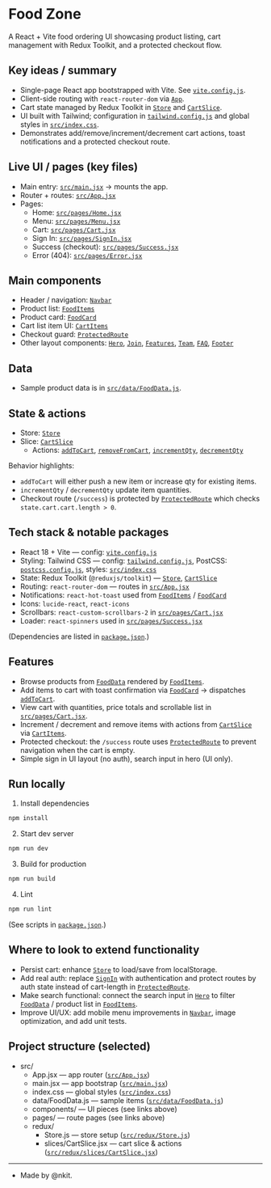 # Food Zone

A React + Vite food ordering UI showcasing product listing, cart management with Redux Toolkit, and a protected checkout flow.

## Key ideas / summary
- Single-page React app bootstrapped with Vite. See [`vite.config.js`](vite.config.js).
- Client-side routing with `react-router-dom` via [`App`](src/App.jsx).
- Cart state managed by Redux Toolkit in [`Store`](src/redux/Store.js) and [`CartSlice`](src/redux/slices/CartSlice.jsx).
- UI built with Tailwind; configuration in [`tailwind.config.js`](tailwind.config.js) and global styles in [`src/index.css`](src/index.css).
- Demonstrates add/remove/increment/decrement cart actions, toast notifications and a protected checkout route.

## Live UI / pages (key files)
- Main entry: [`src/main.jsx`](src/main.jsx) -> mounts the app.
- Router + routes: [`src/App.jsx`](src/App.jsx)
- Pages:
  - Home: [`src/pages/Home.jsx`](src/pages/Home.jsx)
  - Menu: [`src/pages/Menu.jsx`](src/pages/Menu.jsx)
  - Cart: [`src/pages/Cart.jsx`](src/pages/Cart.jsx)
  - Sign In: [`src/pages/SignIn.jsx`](src/pages/SignIn.jsx)
  - Success (checkout): [`src/pages/Success.jsx`](src/pages/Success.jsx)
  - Error (404): [`src/pages/Error.jsx`](src/pages/Error.jsx)

## Main components
- Header / navigation: [`Navbar`](src/components/Navbar.jsx)
- Product list: [`FoodItems`](src/components/FoodItems.jsx)
- Product card: [`FoodCard`](src/components/FoodCard.jsx)
- Cart list item UI: [`CartItems`](src/components/CartItems.jsx)
- Checkout guard: [`ProtectedRoute`](src/components/ProtectedRoute.jsx)
- Other layout components: [`Hero`](src/components/Hero.jsx), [`Join`](src/components/Join.jsx), [`Features`](src/components/Features.jsx), [`Team`](src/components/Team.jsx), [`FAQ`](src/components/FAQ.jsx), [`Footer`](src/components/Footer.jsx)

## Data
- Sample product data is in [`src/data/FoodData.js`](src/data/FoodData.js).

## State & actions
- Store: [`Store`](src/redux/Store.js)
- Slice: [`CartSlice`](src/redux/slices/CartSlice.jsx)
  - Actions: [`addToCart`](src/redux/slices/CartSlice.jsx), [`removeFromCart`](src/redux/slices/CartSlice.jsx), [`incrementQty`](src/redux/slices/CartSlice.jsx), [`decrementQty`](src/redux/slices/CartSlice.jsx)

Behavior highlights:
- `addToCart` will either push a new item or increase qty for existing items.
- `incrementQty` / `decrementQty` update item quantities.
- Checkout route (`/success`) is protected by [`ProtectedRoute`](src/components/ProtectedRoute.jsx) which checks `state.cart.cart.length > 0`.

## Tech stack & notable packages
- React 18 + Vite — config: [`vite.config.js`](vite.config.js)
- Styling: Tailwind CSS — config: [`tailwind.config.js`](tailwind.config.js), PostCSS: [`postcss.config.js`](postcss.config.js), styles: [`src/index.css`](src/index.css)
- State: Redux Toolkit (`@reduxjs/toolkit`) — [`Store`](src/redux/Store.js), [`CartSlice`](src/redux/slices/CartSlice.jsx)
- Routing: `react-router-dom` — routes in [`src/App.jsx`](src/App.jsx)
- Notifications: `react-hot-toast` used from [`FoodItems`](src/components/FoodItems.jsx) / [`FoodCard`](src/components/FoodCard.jsx)
- Icons: `lucide-react`, `react-icons`
- Scrollbars: `react-custom-scrollbars-2` in [`src/pages/Cart.jsx`](src/pages/Cart.jsx)
- Loader: `react-spinners` used in [`src/pages/Success.jsx`](src/pages/Success.jsx)

(Dependencies are listed in [`package.json`](package.json).)

## Features
- Browse products from [`FoodData`](src/data/FoodData.js) rendered by [`FoodItems`](src/components/FoodItems.jsx).
- Add items to cart with toast confirmation via [`FoodCard`](src/components/FoodCard.jsx) -> dispatches [`addToCart`](src/redux/slices/CartSlice.jsx).
- View cart with quantities, price totals and scrollable list in [`src/pages/Cart.jsx`](src/pages/Cart.jsx).
- Increment / decrement and remove items with actions from [`CartSlice`](src/redux/slices/CartSlice.jsx) via [`CartItems`](src/components/CartItems.jsx).
- Protected checkout: the `/success` route uses [`ProtectedRoute`](src/components/ProtectedRoute.jsx) to prevent navigation when the cart is empty.
- Simple sign in UI layout (no auth), search input in hero (UI only).

## Run locally

1. Install dependencies
```sh
npm install
```

2. Start dev server
```sh
npm run dev
```

3. Build for production
```sh
npm run build
```

4. Lint
```sh
npm run lint
```

(See scripts in [`package.json`](package.json).)

## Where to look to extend functionality
- Persist cart: enhance [`Store`](src/redux/Store.js) to load/save from localStorage.
- Add real auth: replace [`SignIn`](src/pages/SignIn.jsx) with authentication and protect routes by auth state instead of cart-length in [`ProtectedRoute`](src/components/ProtectedRoute.jsx).
- Make search functional: connect the search input in [`Hero`](src/components/Hero.jsx) to filter [`FoodData`](src/data/FoodData.js) / product list in [`FoodItems`](src/components/FoodItems.jsx).
- Improve UI/UX: add mobile menu improvements in [`Navbar`](src/components/Navbar.jsx), image optimization, and add unit tests.

## Project structure (selected)
- src/
  - App.jsx — app router ([`src/App.jsx`](src/App.jsx))
  - main.jsx — app bootstrap ([`src/main.jsx`](src/main.jsx))
  - index.css — global styles ([`src/index.css`](src/index.css))
  - data/FoodData.js — sample items ([`src/data/FoodData.js`](src/data/FoodData.js))
  - components/ — UI pieces (see links above)
  - pages/ — route pages (see links above)
  - redux/
    - Store.js — store setup ([`src/redux/Store.js`](src/redux/Store.js))
    - slices/CartSlice.jsx — cart slice & actions ([`src/redux/slices/CartSlice.jsx`](src/redux/slices/CartSlice.jsx))

---
- Made by @nkit.
